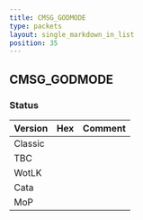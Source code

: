 ```yaml
---
title: CMSG_GODMODE
type: packets
layout: single_markdown_in_list
position: 35
---
```


## CMSG_GODMODE

### Status

Version | Hex | Comment
---------- | ---------- | ---------- 
Classic |  |  
TBC |  |  
WotLK |  |  
Cata |  |  
MoP |  |  